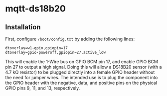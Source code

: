 # mqtt-ds18b20

## Installation
First, configure `/boot/config.txt` by adding the following lines:
```
dtoverlay=w1-gpio,gpiopin=17
dtoverlay=gpio-poweroff,gpiopin=27,active_low
```

This will enable the 1-Wire bus on GPIO BCM pin 17, and enable GPIO BCM pin 27 to output a high signal. Doing this will allow a DS18B20 sensor (with a 4.7 kΩ resistor) to be plugged directly into a female GPIO header without the need for jumper wires. The intended use is to plug the component into the GPIO header with the negative, data, and positive pins on the physical GPIO pins 9, 11, and 13, respectively.
